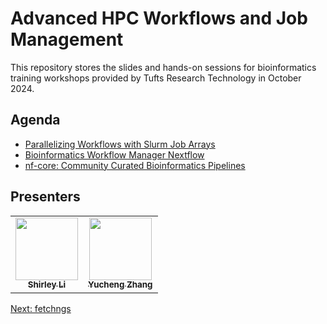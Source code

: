 # Advanced HPC Workflows and Job Management 
This repository stores the slides and hands-on sessions for bioinformatics training workshops provided by Tufts Research Technology in October 2024.


## Agenda

- [Parallelizing Workflows with Slurm Job Arrays](01_array.md)
- [Bioinformatics Workflow Manager Nextflow](02_nextflow.md)
- [nf-core: Community Curated Bioinformatics Pipelines](03_nf-core.md)


## Presenters

<!-- ALL-CONTRIBUTORS-LIST:START - Do not remove or modify this section -->
<!-- prettier-ignore-start -->
<!-- markdownlint-disable -->
<table>
  <tr>
    <td align="center"><a href="https://github.com/shirleyxueli41"><img src="https://avatars.githubusercontent.com/u/88347911?v=4" width="100px;" alt=""/><br /><sub><b>Shirley Li</b></sub></a><br /></
    td>
    <td align="center"><a href="https://github.com/zhan4429"><img src="https://avatars.githubusercontent.com/u/90942318" width="100px;" alt=""/><br /><sub><b>Yucheng Zhang</b></sub></a><br /></td>    
  </tr>
</table>

<!-- markdownlint-enable -->
<!-- prettier-ignore-end -->

<!-- ALL-CONTRIBUTORS-LIST:END -->
[Next: fetchngs](01_fetchngs.md)
